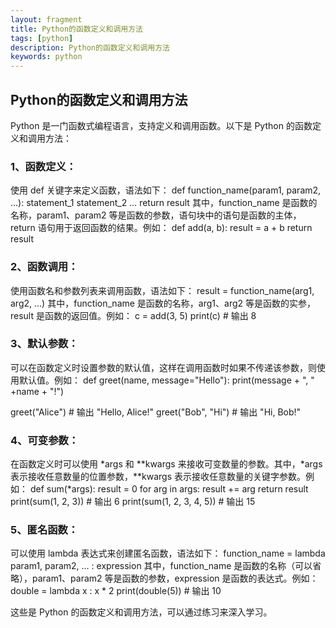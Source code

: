 ```yaml
---
layout: fragment
title: Python的函数定义和调用方法
tags: [python]
description: Python的函数定义和调用方法
keywords: python
---
```


## Python的函数定义和调用方法

Python 是一门函数式编程语言，支持定义和调用函数。以下是 Python 的函数定义和调用方法：

### 1、函数定义：

使用 def 关键字来定义函数，语法如下：
def function_name(param1, param2, ...):
    statement_1
    statement_2
    …
    return result
其中，function_name 是函数的名称，param1、param2 等是函数的参数，语句块中的语句是函数的主体，return 语句用于返回函数的结果。例如：
def add(a, b):
    result = a + b
    return result

### 2、函数调用：

使用函数名和参数列表来调用函数，语法如下：
result = function_name(arg1, arg2, ...)
其中，function_name 是函数的名称，arg1、arg2 等是函数的实参，result 是函数的返回值。例如：
c = add(3, 5)
print(c)  # 输出 8

### 3、默认参数：

可以在函数定义时设置参数的默认值，这样在调用函数时如果不传递该参数，则使用默认值。例如：
def greet(name, message="Hello"):
    print(message + ", " +name + "!")

greet("Alice")  # 输出 "Hello, Alice!"
greet("Bob", "Hi")  # 输出 "Hi, Bob!"

### 4、可变参数：

在函数定义时可以使用 *args 和 **kwargs 来接收可变数量的参数。其中，*args 表示接收任意数量的位置参数，**kwargs 表示接收任意数量的关键字参数。例如：
def sum(*args):
    result = 0
    for arg in args:
        result += arg
    return result
print(sum(1, 2, 3))  # 输出 6
print(sum(1, 2, 3, 4, 5))  # 输出 15

### 5、匿名函数：

可以使用 lambda 表达式来创建匿名函数，语法如下：
function_name = lambda param1, param2, ... : expression
其中，function_name 是函数的名称（可以省略），param1、param2 等是函数的参数，expression 是函数的表达式。例如：
double = lambda x : x * 2
print(double(5))  # 输出 10

这些是 Python 的函数定义和调用方法，可以通过练习来深入学习。
